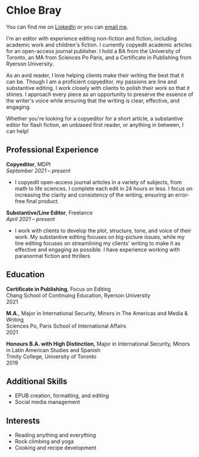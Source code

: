# Chloe Bray

You can find me on [LinkedIn](https://www.linkedin.com/in/chloe-bray-2274bb153/) or you can [email me](mailto:editingwithchloe@gmail.com). 

I'm an editor with experience editing non-fiction and fiction, including academic work and children's fiction. I currently copyedit academic articles for an open-access journal publisher. I hold a BA from the University of Toronto, an MA from Sciences Po Paris, and a Certificate in Publishing from Ryerson University.

As an avid reader, I love helping clients make their writing the best that it can be. Though I am a proficient copyeditor, my passions are line and substantive editing. I work closely with clients to polish their work so that it shines. I approach every piece as an opportunity to preserve the essence of the writer's voice while ensuring that the writing is clear, effective, and engaging.

Whether you're looking for a copyeditor for a short article, a substantive editor for flash fiction, an unbiased first reader, or anything in between, I can help!

## Professional Experience

**Copyeditor**, MDPI  
_September 2021 – present_
- I copyedit open-access journal articles in a variety of subjects, from math to life sciences. I complete each edit in 24 hours or less. I focus on increasing the clarity and consistency of the writing, ensuring an error-free final product.

**Substantive/Line Editor**, Freelance  
_April 2021 – present_
- I work with clients to develop the plot, structure, tone, and voice of their work. My substantive editing focuses on big-picture issues, while my line editing focuses on streamlining my clients' writing to make it as effective and engaging as possible. I have experience working with paranormal fiction and thrillers

## Education

**Certificate in Publishing**, Focus on Editing  
Chang School of Continuing Education, Ryerson University  
2021 

**M.A.**, Major in International Security, Minors in The Americas and Media & Writing  
Sciences Po, Paris School of International Affairs  
2021

**Honours B.A. with High Distinction**, Major in International Security, Minors in Latin American Studies and Spanish  
Trinity College, University of Toronto  
2019

## Additional Skills
- EPUB creation, formatting, and editing
- Social media management

## Interests
- Reading anything and everything
- Rock climbing and yoga
- Cooking and recipe development
